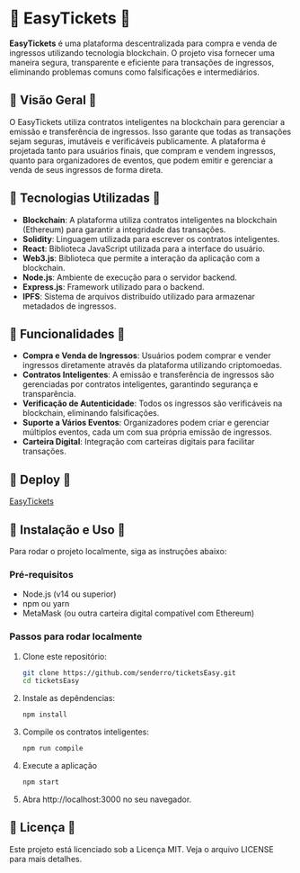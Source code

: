 # 🌈 EasyTickets 🌈

**EasyTickets** é uma plataforma descentralizada para compra e venda de ingressos utilizando tecnologia blockchain. O projeto visa fornecer uma maneira segura, transparente e eficiente para transações de ingressos, eliminando problemas comuns como falsificações e intermediários.

## 💜 Visão Geral 💜

O EasyTickets utiliza contratos inteligentes na blockchain para gerenciar a emissão e transferência de ingressos. Isso garante que todas as transações sejam seguras, imutáveis e verificáveis publicamente. A plataforma é projetada tanto para usuários finais, que compram e vendem ingressos, quanto para organizadores de eventos, que podem emitir e gerenciar a venda de seus ingressos de forma direta.

## 🩷 Tecnologias Utilizadas 🩷

- **Blockchain**: A plataforma utiliza contratos inteligentes na blockchain (Ethereum) para garantir a integridade das transações.
- **Solidity**: Linguagem utilizada para escrever os contratos inteligentes.
- **React**: Biblioteca JavaScript utilizada para a interface do usuário.
- **Web3.js**: Biblioteca que permite a interação da aplicação com a blockchain.
- **Node.js**: Ambiente de execução para o servidor backend.
- **Express.js**: Framework utilizado para o backend.
- **IPFS**: Sistema de arquivos distribuído utilizado para armazenar metadados de ingressos.

## 🧡 Funcionalidades 🧡

- **Compra e Venda de Ingressos**: Usuários podem comprar e vender ingressos diretamente através da plataforma utilizando criptomoedas.
- **Contratos Inteligentes**: A emissão e transferência de ingressos são gerenciadas por contratos inteligentes, garantindo segurança e transparência.
- **Verificação de Autenticidade**: Todos os ingressos são verificáveis na blockchain, eliminando falsificações.
- **Suporte a Vários Eventos**: Organizadores podem criar e gerenciar múltiplos eventos, cada um com sua própria emissão de ingressos.
- **Carteira Digital**: Integração com carteiras digitais para facilitar transações.

## 💛 Deploy 💛
[EasyTickets](https://tickets-easy-git-main-lorenzos-projects-b629ed80.vercel.app/)

  
## 🩵 Instalação e Uso 🩵

Para rodar o projeto localmente, siga as instruções abaixo:

### Pré-requisitos

- Node.js (v14 ou superior)
- npm ou yarn
- MetaMask (ou outra carteira digital compatível com Ethereum)

### Passos para rodar localmente 

1. Clone este repositório:
   ```bash
   git clone https://github.com/senderro/ticketsEasy.git
   cd ticketsEasy
2. Instale as depêndencias:
   ```bash
   npm install
3. Compile os contratos inteligentes:
   ```bash
   npm run compile
4. Execute a aplicação
   ```bash
   npm start
5. Abra http://localhost:3000 no seu navegador.

## 💙 Licença 💙
Este projeto está licenciado sob a Licença MIT. Veja o arquivo LICENSE para mais detalhes.






